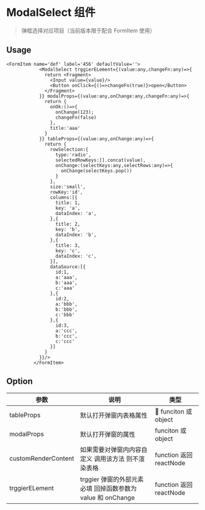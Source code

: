 # ModalSelect 组件

> 弹框选择对应项目（当前版本限于配合 FormItem 使用）

## Usage

```
<FormItem name='def' label='456' defaultValue=''>
            <ModalSelect trggierELement={(value:any,changeFn:any)=>{
              return <Fragment>
                <Input value={value}/>
                <Button onClick={()=>changeFn(true)}>open</Button>
              </Fragment>
            }} modalProps={(value:any,onChange:any,changeFn:any)=>{
              return {
                onOk:()=>{
                  onChange(123);
                  changeFn(false)
                },
                title:'aaa'
              }
            }} tableProps={(value:any,onChange:any)=>{
              return {
                rowSelection:{
                  type:'radio',
                  selectedRowKeys:[].concat(value),
                  onChange:(selectKeys:any,selectRows:any)=>{
                    onChange(selectKeys.pop())
                  }
                },
                size:'small',
                rowKey:'id',
                columns:[{
                  title: 1,
                  key: 'a',
                  dataIndex: 'a',
                },{
                  title: 2,
                  key: 'b',
                  dataIndex: 'b',
                },{
                  title: 3,
                  key: 'c',
                  dataIndex: 'c',
                }],
                dataSource:[{
                  id:1,
                  a:'aaa',
                  b:'aaa',
                  c:'aaa'
                },{
                  id:2,
                  a:'bbb',
                  b:'bbb',
                  c:'bbb'
                },{
                  id:3,
                  a:'ccc',
                  b:'ccc',
                  c:'ccc'
                }]
              }
            }}/>
          </FormItem>
```

## Option

| 参数                | 说明                                                         | 类型                    |
| ------------------- | ------------------------------------------------------------ | ----------------------- |
| tableProps          | 默认打开弹窗内表格属性                                       |  funciton 或 object     |
| modalProps          | 默认打开弹窗的属性                                           | funciton 或 object      |
| customRenderContent | 如果需要对弹窗内内容自定义 调用该方法 则不渲染表格           | function 返回 reactNode |
| trggierELement      | trggier 弹窗的外部元素 必填 回掉函数参数为 value 和 onChange | function 返回 reactNode |
